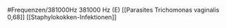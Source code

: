 #Frequenzen/381000Hz
381000 Hz (E)
[[Parasites Trichomonas vaginalis 0,68]]
[[Staphylokokken-Infektionen]]